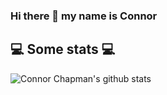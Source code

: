 ### Hi there 👋 my name is Connor

<h2>💻 Some stats 💻</h2>

![Connor Chapman's github stats](https://github-readme-stats.vercel.app/api?username=dcwiz&show_icons=true&title_color=ff0000&icon_color=ff0000&text_color=ff0000&bg_color=ff0000)
